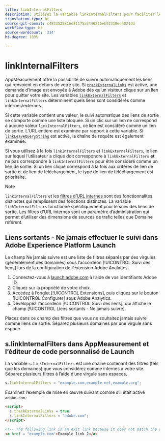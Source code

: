 ```yaml
---
title: linkInternalFilters
description: Utilisez la variable linkInternalFilters pour faciliter le suivi automatique des liens de sortie.
translation-type: ht
source-git-commit: c4833525816d81175a3446215eb92310ee4021dd
workflow-type: ht
source-wordcount: '314'
ht-degree: 100%

---
```



# linkInternalFilters

AppMeasurement offre la possibilité de suivre automatiquement les liens qui renvoient en dehors de votre site. Si [`trackExternalLinks`](trackexternallinks.md) est activé, une demande d’image est envoyée à Adobe dès qu’un visiteur clique sur un lien pour quitter votre site. Les variables [`linkExternalFilters`](linkexternalfilters.md) et `linkInternalFilters` déterminent quels liens sont considérés comme internes/externes.

Si cette variable contient une valeur, le suivi automatique des liens de sortie se comporte comme une liste bloquée. Si un clic sur un lien ne correspond à aucune valeur `linkInternalFilters`, ce lien est considéré comme un lien de sortie. L’URL entière est examinée par rapport à cette variable. Si [`linkLeaveQueryString`](linkleavequerystring.md) est activé, la chaîne de requête est également examinée.

Si vous utilisez à la fois `linkInternalFilters` et `linkExternalFilters`, le lien sur lequel l’utilisateur a cliqué doit correspondre à `linkExternalFilters` **et** ne pas correspondre à `linkInternalFilters` pour être considéré comme un lien de sortie. Si un lien cliqué correspond à la fois aux critères de lien de sortie et de lien de téléchargement, le type de lien de téléchargement est prioritaire.

>[!NOTE]
>
>`linkInternalFilters` et les [filtres d’URL internes](/help/admin/admin/internal-url-filter-admin.md) sont des fonctionnalités distinctes qui remplissent des fonctions distinctes. La variable `linkInternalFilters` fonctionne spécifiquement pour le suivi des liens de sortie. Les filtres d’URL internes sont un paramètre d’administration qui permet d’utiliser des dimensions de sources de trafic telles que Domaine référent.

## Liens sortants - Ne jamais effectuer le suivi dans Adobe Experience Platform Launch

Le champ Ne jamais suivre est une liste de filtres séparés par des virgules (généralement des domaines) sous l’accordéon [!UICONTROL Suivi des liens] lors de la configuration de l’extension Adobe Analytics.

1. Connectez-vous à [launch.adobe.com](https://launch.adobe.com) à l’aide de vos identifiants Adobe ID.
2. Cliquez sur la propriété de votre choix.
3. Accédez à l’onglet [!UICONTROL Extensions], puis cliquez sur le bouton [!UICONTROL Configurer] sous Adobe Analytics.
4. Développez l’accordéon [!UICONTROL Suivi des liens], qui affiche le champ [!UICONTROL Liens sortants - Ne jamais suivre].

Placez dans ce champ des filtres que vous ne souhaitez jamais suivre comme liens de sortie. Séparez plusieurs domaines par une virgule sans espace.

## s.linkInternalFilters dans AppMeasurement et l’éditeur de code personnalisé de Launch

La variable `s.linkInternalFilters` est une chaîne contenant des filtres (tels que les domaines) que vous considérez comme internes à votre site. Séparez plusieurs filtres à l’aide d’une virgule sans espaces.

```js
s.linkInternalFilters = "example.com,example.net,example.org";
```

Examinez l’exemple de mise en œuvre suivant comme s’il était activé `adobe.com` :

```html
<script>
  s.trackExternalLinks = true;
  s.linkInternalFilters = "adobe.com";
</script>

<!-- The following link is an exit link because it does not match the anything under linkInternalFilters -->
<a href = "example.com">Example link 2</a>
```
